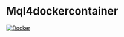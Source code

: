 # Mql4dockercontainer
[![Docker](https://github.com/nguemechieu/mt4dockercontainer/actions/workflows/docker-publish.yml/badge.svg)](https://github.com/nguemechieu/mt4dockercontainer/actions/workflows/docker-publish.yml)

